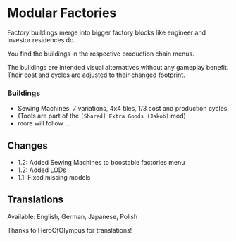 # Modular Factories

Factory buildings merge into bigger factory blocks like engineer and investor residences do.

You find the buildings in the respective production chain menus.

The buildings are intended visual alternatives without any gameplay benefit.
Their cost and cycles are adjusted to their changed footprint.

### Buildings

- Sewing Machines: 7 variations, 4x4 tiles, 1/3 cost and production cycles.
- (Tools are part of the `[Shared] Extra Goods (Jakob)` mod)
- more will follow ...

## Changes

- 1.2: Added Sewing Machines to boostable factories menu
- 1.2: Added LODs
- 1.1: Fixed missing models

## Translations

Available: English, German, Japanese, Polish

Thanks to HeroOfOlympus for translations!
